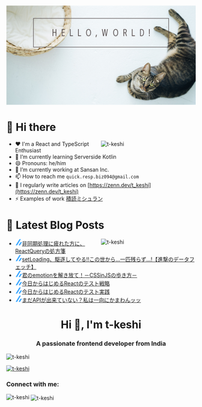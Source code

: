 ![hello-world](./image/hello-world.png)

# 👋 Hi there

<p><img align="right" width="50%" src="https://github-readme-stats.vercel.app/api?username=t-keshi&show_icons=true&locale=en" alt="t-keshi" /></p>

- ❤️ I'm a React and TypeScript Enthusiast
- 🌱 I’m currently learning Serverside Kotlin
- 😄 Pronouns: he/him
- 💼 I’m currently working at Sansan Inc.
- 📫 How to reach me `quick.resp.biz094@gmail.com`
- 📝 I regularly write articles on [https://zenn.dev/t_keshi](https://zenn.dev/t_keshi)
- ⚡️ Examples of work [積読ミシュラン](https://tsundoku-michelin.vercel.app/books-list/1)

# 📕 Latest Blog Posts

<p><img align="right" width="50%" src="https://github-readme-stats.vercel.app/api/top-langs?username=t-keshi&show_icons=true&locale=en&layout=compact" alt="t-keshi" /></p>

<!--[START github.com/ikawaha/feedsnippet]--><!--[2022-08-27T15:19:24Z]-->
* ![zenn](./icon/zenn.png)[非同期処理に疲れた方に、ReactQueryの処方箋](https://zenn.dev/t_keshi/articles/react-query-prescription)
* ![zenn](./icon/zenn.png)[setLoading、駆逐してやる!!この世から...一匹残らず...!【進撃のデータフェッチ】](https://zenn.dev/t_keshi/articles/attack-on-react-query)
* ![zenn](./icon/zenn.png)[君のemotionを解き放て！－CSSinJSの歩き方－](https://zenn.dev/t_keshi/articles/emotional-usage-of-emotion)
* ![zenn](./icon/zenn.png)[今日からはじめるReactのテスト戦略](https://zenn.dev/t_keshi/articles/react-test-rule)
* ![zenn](./icon/zenn.png)[今日からはじめるReactのテスト実践](https://zenn.dev/t_keshi/articles/react-test-practice)
* ![zenn](./icon/zenn.png)[まだAPIが出来ていない？私は一向にかまわんッッ](https://zenn.dev/t_keshi/articles/ok-ihave-mockapi)
<!--[END github.com/ikawaha/feedsnippet]-->

<h1 align="center">Hi 👋, I'm t-keshi</h1>
<h3 align="center">A passionate frontend developer from India</h3>

<p align="left"> <img src="https://komarev.com/ghpvc/?username=t-keshi&label=Profile%20views&color=0e75b6&style=flat" alt="t-keshi" /> </p>

<p align="left"> <a href="https://github.com/ryo-ma/github-profile-trophy"><img src="https://github-profile-trophy.vercel.app/?username=t-keshi" alt="t-keshi" /></a> </p>

<h3 align="left">Connect with me:</h3>
<p align="left">
</p>

<p><img align="left" src="https://github-readme-stats.vercel.app/api/top-langs?username=t-keshi&show_icons=true&locale=en&layout=compact" alt="t-keshi" /></p>

<p>&nbsp;<img align="center" src="https://github-readme-stats.vercel.app/api?username=t-keshi&show_icons=true&locale=en" alt="t-keshi" /></p>
